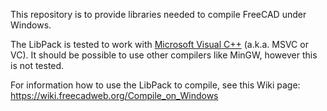 This repository is to provide libraries needed to compile FreeCAD under Windows.

The LibPack is tested to work with [Microsoft Visual C++](https://en.wikipedia.org/wiki/Microsoft_Visual_C%2B%2B) (a.k.a. MSVC or VC). It should be possible to use other compilers like MinGW, however this is not tested.

For information how to use the LibPack to compile, see this Wiki page: https://wiki.freecadweb.org/Compile_on_Windows

